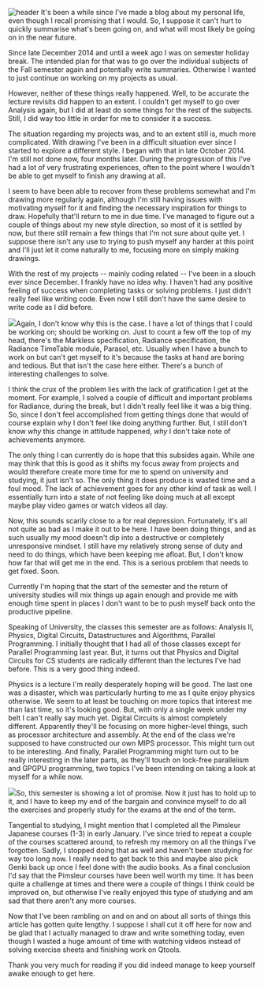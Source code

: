 ![header](https://filebox.tymoon.eu/file/TXpneQ==)
It's been a while since I've made a blog about my personal life, even though I recall promising that I would. So, I suppose it can't hurt to quickly summarise what's been going on, and what will most likely be going on in the near future.

Since late December 2014 and until a week ago I was on semester holiday break. The intended plan for that was to go over the individual subjects of the Fall semester again and potentially write summaries. Otherwise I wanted to just continue on working on my projects as usual.

However, neither of these things really happened. Well, to be accurate the lecture revisits did happen to an extent. I couldn't get myself to go over Analysis again, but I did at least do some things for the rest of the subjects. Still, I did way too little in order for me to consider it a success.

The situation regarding my projects was, and to an extent still is, much more complicated. With drawing I've been in a difficult situation ever since I started to explore a different style. I began with that in late October 2014. I'm still not done now, four months later. During the progression of this I've had a lot of very frustrating experiences, often to the point where I wouldn't be able to get myself to finish any drawing at all.

I seem to have been able to recover from these problems somewhat and I'm drawing more regularly again, although I'm still having issues with motivating myself for it and finding the necessary inspiration for things to draw. Hopefully that'll return to me in due time. I've managed to figure out a couple of things about my new style direction, so most of it is settled by now, but there still remain a few things that I'm not sure about quite yet. I suppose there isn't any use to trying to push myself any harder at this point and I'll just let it come naturally to me, focusing more on simply making drawings.

With the rest of my projects -- mainly coding related -- I've been in a slouch ever since December. I frankly have no idea why. I haven't had any positive feeling of success when completing tasks or solving problems. I just didn't really feel like writing code. Even now I still don't have the same desire to write code as I did before.

<img src="https://filebox.tymoon.eu/file/TXpneg==" class="left" />Again, I don't know why this is the case. I have a lot of things that I could be working on; should be working on. Just to count a few off the top of my head, there's the Markless specification, Radiance specification, the Radiance TimeTable module, Parasol, etc. Usually when I have a bunch to work on but can't get myself to it's because the tasks at hand are boring and tedious. But that isn't the case here either. There's a bunch of interesting challenges to solve.

I think the crux of the problem lies with the lack of gratification I get at the moment. For example, I solved a couple of difficult and important problems for Radiance, during the break, but I didn't really feel like it was a big thing. So, since I don't feel accomplished from getting things done that would of course explain why I don't feel like doing anything further. But, I still don't know *why* this change in attitude happened, *why* I don't take note of achievements anymore.

The only thing I can currently do is hope that this subsides again. While one may think that this is good as it shifts my focus away from projects and would therefore create more time for me to spend on university and studying, it just isn't so. The only thing it does produce is wasted time and a foul mood. The lack of achievement goes for any other kind of task as well. I essentially turn into a state of not feeling like doing much at all except maybe play video games or watch videos all day.

Now, this sounds scarily close to a for real depression. Fortunately, it's all not quite as bad as I make it out to be here. I have been doing things, and as such usually my mood doesn't dip into a destructive or completely unresponsive mindset. I still have my relatively strong sense of duty and need to do things, which have been keeping me afloat. But, I don't know how far that will get me in the end. This is a serious problem that needs to get fixed. Soon.

Currently I'm hoping that the start of the semester and the return of university studies will mix things up again enough and provide me with enough time spent in places I don't want to be to push myself back onto the productive pipeline.

Speaking of University, the classes this semester are as follows: Analysis II, Physics, Digital Circuits, Datastructures and Algorithms, Parallel Programming. I initially thought that I had all of those classes except for Parallel Programming last year. But, it turns out that Physics and Digital Circuits for CS students are radically different than the lectures I've had before. This is a very good thing indeed.

Physics is a lecture I'm really desperately hoping will be good. The last one was a disaster, which was particularly hurting to me as I quite enjoy physics otherwise. We seem to at least be touching on more topics that interest me than last time, so it's looking good. But, with only a single week under my belt I can't really say much yet. Digital Circuits is almost completely different. Apparently they'll be focusing on more higher-level things, such as processor architecture and assembly. At the end of the class we're supposed to have constructed our own MIPS processor. This might turn out to be interesting. And finally, Parallel Programming might turn out to be really interesting in the later parts, as they'll touch on lock-free parallelism and GPGPU programming, two topics I've been intending on taking a look at myself for a while now.

<img src="https://filebox.tymoon.eu/file/TXpnMA==" class="right" />So, this semester is showing a lot of promise. Now it just has to hold up to it, and I have to keep my end of the bargain and convince myself to do all the exercises and properly study for the exams at the end of the term.

Tangential to studying, I might mention that I completed all the Pimsleur Japanese courses (1-3) in early January. I've since tried to repeat a couple of the courses scattered around, to refresh my memory on all the things I've forgotten. Sadly, I stopped doing that as well and haven't been studying for way too long now. I really need to get back to this and maybe also pick Genki back up once I feel done with the audio books. As a final conclusion I'd say that the Pimsleur courses have been well worth my time. It has been quite a challenge at times and there were a couple of things I think could be improved on, but otherwise I've really enjoyed this type of studying and am sad that there aren't any more courses.

Now that I've been rambling on and on and on about all sorts of things this article has gotten quite lengthy. I suppose I shall cut it off here for now and be glad that I actually managed to draw and write something today, even though I wasted a huge amount of time with watching videos instead of solving exercise sheets and finishing work on Qtools.

Thank you very much for reading if you did indeed manage to keep yourself awake enough to get here.

